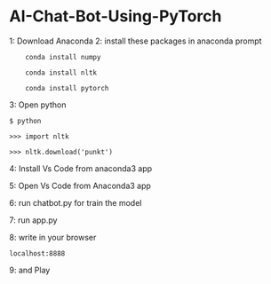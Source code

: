 # AI-Chat-Bot-Using-PyTorch

1: Download Anaconda
2: install these packages in anaconda prompt

        conda install numpy
        
        conda install nltk
        
        conda install pytorch
        
3: Open python 

    $ python
    
    >>> import nltk
    
    >>> nltk.download('punkt')
    
4: Install Vs Code from anaconda3 app

5: Open Vs Code from Anaconda3 app

6: run chatbot.py for train the model

7: run app.py 

8: write in your browser 

    localhost:8888
    
9: and Play
